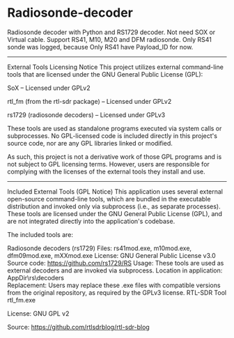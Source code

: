 # Radiosonde-decoder
Radiosonde decoder with Python and RS1729 decoder. Not need SOX or Virtual cable. Support RS41, M10, M20 and DFM radiosonde. Only RS41 sonde was logged, because Only RS41 have Payload_ID for now.



*****************************************************************************************************************************************************************************************************************************

External Tools Licensing Notice
This project utilizes external command-line tools that are licensed under the GNU General Public License (GPL):

SoX – Licensed under GPLv2

rtl_fm (from the rtl-sdr package) – Licensed under GPLv2

rs1729 (radiosonde decoders) – Licensed under GPLv3

These tools are used as standalone programs executed via system calls or subprocesses. No GPL-licensed code is included directly in this project's source code, nor are any GPL libraries linked or modified.

As such, this project is not a derivative work of those GPL programs and is not subject to GPL licensing terms. However, users are responsible for complying with the licenses of the external tools they install and use.


****************************************************************************************************************************************************************************************************************************
Included External Tools (GPL Notice) This application uses several external open-source command-line tools, which are bundled in the executable distribution and invoked only via subprocess (i.e., as separate processes). These tools are licensed under the GNU General Public License (GPL), and are not integrated directly into the application's codebase.

The included tools are:

Radiosonde decoders (rs1729)
Files: rs41mod.exe, m10mod.exe, dfm09mod.exe, mXXmod.exe
License: GNU General Public License v3.0
Source code: https://github.com/rs1729/RS
Usage: These tools are used as external decoders and are invoked via subprocess.
Location in application: AppDir\rs\decoders\
Replacement: Users may replace these .exe files with compatible versions from the original repository, as required by the GPLv3 license.
RTL-SDR Tool
rtl_fm.exe

License: GNU GPL v2

Source: https://github.com/rtlsdrblog/rtl-sdr-blog
